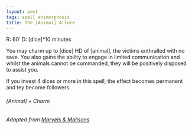```yaml
---
layout: post
tags: spell animorphosis
title: The [Animal] Allure
---
```


R: 60’		D: [dice]*10 minutes

You may charm up to [dice] HD of [animal], the victims enthralled with no save. You also gains the ability to engage in limited communication and whilst the animals cannot be commanded, they will be positively disposed to assist you.

If you invest 4 dices or more in this spell, the effect becomes permanent and tey become followers.

###### *[Animal] + Charm*

###### Adapted from [Marvels & Malisons](https://www.exaltedfuneral.com/products/marvel-malisons)
